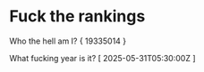 # Fuck the rankings

Who the hell am I?
{ 19335014 }

What fucking year is it?
[ 2025-05-31T05:30:00Z ]
